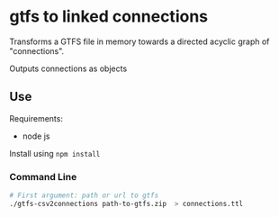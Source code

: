# gtfs to linked connections

Transforms a GTFS file in memory towards a directed acyclic graph of "connections".

Outputs connections as objects

## Use

Requirements:
 * node js

Install using `npm install`

### Command Line

```bash
# First argument: path or url to gtfs
./gtfs-csv2connections path-to-gtfs.zip  > connections.ttl
```

